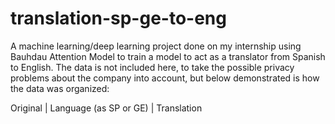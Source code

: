 # translation-sp-ge-to-eng
A machine learning/deep learning project done on my internship using Bauhdau Attention Model to train a model to act as a translator from Spanish to English. The data is not included here, to take the possible privacy problems about the company into account, but below demonstrated is how the data was organized:

Original | Language (as SP or GE) | Translation


